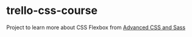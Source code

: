 # trello-css-course
Project to learn more about CSS Flexbox from [Advanced CSS and Sass](https://www.udemy.com/advanced-css-and-sass)
